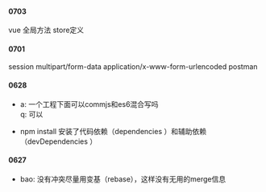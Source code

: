 #### 0703
vue 全局方法  store定义  

#### 0701



session
multipart/form-data
application/x-www-form-urlencoded
postman

#### 0628

* a: 一个工程下面可以commjs和es6混合写吗  
  q: 可以  

* npm install 安装了代码依赖（dependencies ）和辅助依赖（devDependencies ）  


#### 0627
* bao: 没有冲突尽量用变基（rebase），这样没有无用的merge信息
